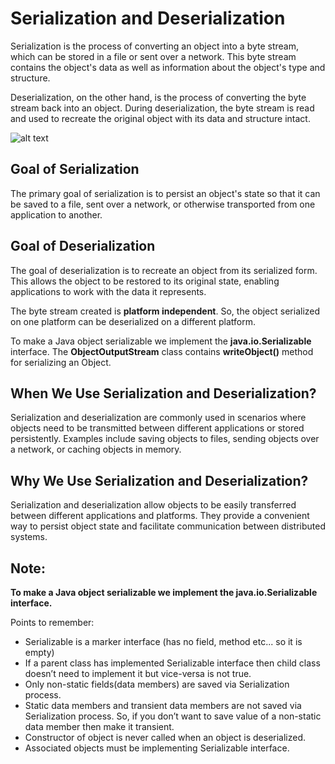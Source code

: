 
# Serialization and Deserialization

Serialization is the process of converting an object into a byte stream, which can be stored in a file or sent over a network. This byte stream contains the object's data as well as information about the object's type and structure.

Deserialization, on the other hand, is the process of converting the byte stream back into an object. During deserialization, the byte stream is read and used to recreate the original object with its data and structure intact.

![alt text](https://media.geeksforgeeks.org/wp-content/cdn-uploads/gq/2016/01/serialize-deserialize-java.png)

## Goal of Serialization

The primary goal of serialization is to persist an object's state so that it can be saved to a file, sent over a network, or otherwise transported from one application to another.

## Goal of Deserialization

The goal of deserialization is to recreate an object from its serialized form. This allows the object to be restored to its original state, enabling applications to work with the data it represents.

The byte stream created is **platform independent**. So, the object serialized on one platform can be deserialized on a different platform.

To make a Java object serializable we implement the **java.io.Serializable** interface. The **ObjectOutputStream** class contains **writeObject()** method for serializing an Object.

## When We Use Serialization and Deserialization?

Serialization and deserialization are commonly used in scenarios where objects need to be transmitted between different applications or stored persistently. Examples include saving objects to files, sending objects over a network, or caching objects in memory.

## Why We Use Serialization and Deserialization?

Serialization and deserialization allow objects to be easily transferred between different applications and platforms. They provide a convenient way to persist object state and facilitate communication between distributed systems.

## Note:

**To make a Java object serializable we implement the java.io.Serializable interface.**



Points to remember:

- Serializable is a marker interface (has no field, method etc... so it is empty)
- If a parent class has implemented Serializable interface then child class doesn’t need to implement it but vice-versa is not true.
- Only non-static fields(data members) are saved via Serialization process.
- Static data members and transient data members are not saved via Serialization process. So, if you don’t want to save value of a non-static data member then make it transient.
- Constructor of object is never called when an object is deserialized.
- Associated objects must be implementing Serializable interface.